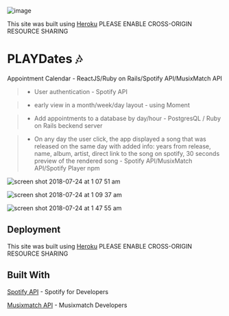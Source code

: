 ![image](https://user-images.githubusercontent.com/18123962/43118142-856bc1be-8ede-11e8-87ff-8c396a9ca595.png)

This site was built using [Heroku](https://playdates-calendar.herokuapp.com/)
  PLEASE ENABLE CROSS-ORIGIN RESOURCE SHARING


# PLAYDates :notes:

Appointment Calendar - ReactJS/Ruby on Rails/Spotify API/MusixMatch API


> * User authentication - Spotify API

> * early view in a month/week/day layout - using Moment

> * Add appointments to a database by day/hour - PostgresQL / Ruby on Rails beckend server

> * On any day the user click, the app displayed a song that was released on the same day with added info: years from              release, name, album, artist, direct link to the song on spotify, 30 seconds preview of the rendered song - Spotify            API/MusixMatch API/Spotify Player npm 

![screen shot 2018-07-24 at 1 07 51 am](https://user-images.githubusercontent.com/18123962/43118495-1e37060a-8ee0-11e8-9c94-0131a22c3487.png)

![screen shot 2018-07-24 at 1 09 37 am](https://user-images.githubusercontent.com/18123962/43118658-d2f9cd34-8ee0-11e8-8c23-6134117642ef.png)

![screen shot 2018-07-24 at 1 47 55 am](https://user-images.githubusercontent.com/18123962/43119254-a5f5bc64-8ee3-11e8-9fe0-99e6b304fa9e.png)

## Deployment

This site was built using [Heroku](https://playdates-calendar.herokuapp.com/)
  PLEASE ENABLE CROSS-ORIGIN RESOURCE SHARING

## Built With

[Spotify API](https://developer.spotify.com/documentation/web-api/) - Spotify for Developers 

[Musixmatch API](https://developer.musixmatch.com/) - Musixmatch Developers 




